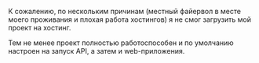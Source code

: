 К сожалению, по нескольким причинам (местный файервол в месте моего проживания и плохая работа хостингов) я не смог загрузить мой проект на 
хостинг.

Тем не менее проект полностью работоспособен и по умолчанию настроен на запуск API, а затем и web-приложения.